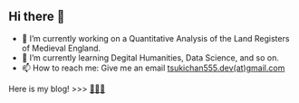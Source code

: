 ## Hi there 👋

- 🔭 I’m currently working on a Quantitative Analysis of the Land Registers of Medieval England.
- 🌱 I’m currently learning Degital Humanities, Data Science, and so on.
- 📫 How to reach me: Give me an email [tsukichan555.dev(at)gmail.com](tsukichan555.dev(at)gmail.com)

Here is my blog! >>> [🌷🌷🌷](https://hugo-blog-p91.pages.dev/)
